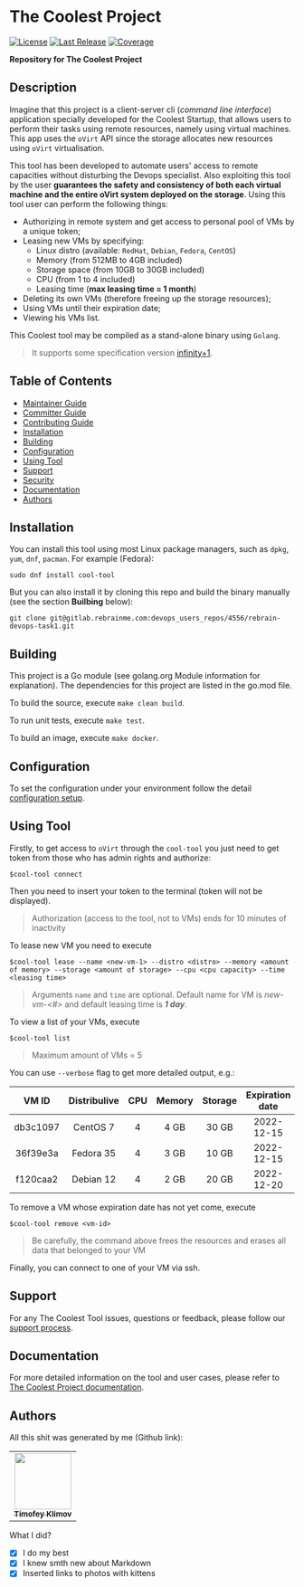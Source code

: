 # The Coolest Project

[![License](https://img.shields.io/bower/l/t?label=License)](https://gitlab.rebrainme.com/devops_users_repos/4556/rebrain-devops-task1/-/blob/master/README.md)
[![Last Release](https://img.shields.io/bower/v/t?color=red&label=Latest)](https://gitlab.rebrainme.com/devops_users_repos/4556/rebrain-devops-task1/-/releases)
[![Coverage](https://img.shields.io/azure-devops/coverage/swellaby/opensource/25?label=Coverage)](https://gitlab.rebrainme.com/devops_users_repos/4556/rebrain-devops-task1/)

**Repository for The Coolest Project**

## Description
Imagine that this project is a client-server cli (_command line interface_) application specially developed for the Coolest Startup, that allows users to perform their tasks using remote resources, namely using virtual machines. This app uses the `oVirt` API since the storage allocates new resources using `oVirt` virtualisation.

This tool has been developed to automate users' access to remote capacities without disturbing the Devops specialist. Also exploiting this tool by the user **guarantees the safety and consistency of both each virtual machine and the entire oVirt system deployed on the storage**. Using this tool user can perform the following things:
- Authorizing in remote system and get access to personal pool of VMs by a unique token;
- Leasing new VMs by specifying:
    - Linux distro (available: `RedHat`, `Debian`, `Fedora`, `CentOS`)
    - Memory (from 512MB to 4GB included)
    - Storage space (from 10GB to 30GB included)
    - CPU (from 1 to 4 included)
    - Leasing time (**max leasing time = 1 month**)
- Deleting its own VMs (therefore freeing up the storage resources);
- Using VMs until their expiration date;
- Viewing his VMs list.

This Coolest tool may be compiled as a stand-alone binary using `Golang`.

> It supports some specification version [infinity+1](https://www.critterbabies.com/animals/cats-kittens/).

<!-- The link above references to photos with kittens  -->

## Table of Contents

* [Maintainer Guide](https://thecoolestproject/maintainer_guide)
* [Committer Guide](https://thecoolestproject/committer_guide)
* [Contributing Guide](https://thecoolestproject/contributing_guide)
* [Installation](#installation)
* [Building](#building)
* [Configuration](#configuration)
* [Using Tool](#using-tool)
* [Support](#support)
* [Security](https://thecoolestproject/security/SECURITY.md)
* [Documentation](#documentation)
* [Authors](#authors)

## Installation

You can install this tool using most Linux package managers, such as `dpkg`, `yum`, `dnf`, `pacman`. For example (Fedora):

```
sudo dnf install cool-tool
```

But you can also install it by cloning this repo and build the binary manually (see the section **Builbing** below):

```
git clone git@gitlab.rebrainme.com:devops_users_repos/4556/rebrain-devops-task1.git
```


## Building
This project is a Go module (see golang.org Module information for explanation).
The dependencies for this project are listed in the go.mod file.

To build the source, execute `make clean build`.

To run unit tests, execute `make test`.

To build an image, execute `make docker`.

## Configuration

To set the configuration under your environment follow the detail [configuration setup]().

## Using Tool

Firstly, to get access to `oVirt` through the `cool-tool` you just need to get token from those who has admin rights and authorize:

```
$cool-tool connect
```

Then you need to insert your token to the terminal (token will not be displayed).
> Authorization (access to the tool, not to VMs) ends for 10 minutes of inactivity

To lease new VM you need to execute

```
$cool-tool lease --name <new-vm-1> --distro <distro> --memory <amount of memory> --storage <amount of storage> --cpu <cpu capacity> --time <leasing time>
```

> Arguments `name` and `time` are optional. Default name for VM is *new-vm-<#>* and default leasing time is **_1 day_**.

To view a list of your VMs, execute

```
$cool-tool list
```

> Maximum amount of VMs = 5

You can use `--verbose` flag to get more detailed output, e.g.:

|   VM ID  |  Distribulive |  CPU  | Memory | Storage | Expiration date
|:--------:|:-------------:|:-----:|:------:|:-------:|:--------------:
| db3c1097 |   CentOS 7    |   4   |  4 GB  |  30 GB  |   2022-12-15
| 36f39e3a |   Fedora 35   |   4   |  3 GB  |  10 GB  |   2022-12-15
| f120caa2 |   Debian 12   |   4   |  2 GB  |  20 GB  |   2022-12-20

To remove a VM whose expiration date has not yet come, execute

```
$cool-tool remove <vm-id>
```

> Be carefully, the command above frees the resources and erases all data that belonged to your VM

Finally, you can connect to one of your VM via ssh. 

## Support

For any The Coolest Tool issues, questions or feedback, please follow our [support process]().

## Documentation
For more detailed information on the tool and user cases, please refer to [The Coolest Project documentation](https://www.critterbabies.com/animals/puppies/).

<!-- The link above references to photos with puppies  -->

## Authors

All this shit was generated by me (Github link):

<table>
<tr>
  <td align="center"><a href="https://github.com/krezefal"><img src="https://avatars.githubusercontent.com/u/64612172?v=4" width="100px;" alt=""/><br /><sub><b>Timofey Klimov</b></sub></a></td>
</tr>
</table>

What I did?

- [x] I do my best
- [x] I knew smth new about Markdown
- [x] Inserted links to photos with kittens 